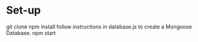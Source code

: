 # Set-up
git clone
npm install
follow instructions in database.js to create a Mongoose Database.
npm start